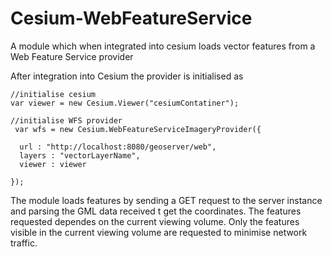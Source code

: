 # Cesium-WebFeatureService
A module which when integrated into cesium loads vector features from a Web Feature Service provider


After integration into Cesium the provider is initialised as

    //initialise cesium
    var viewer = new Cesium.Viewer("cesiumContatiner");
    
    //initialise WFS provider
     var wfs = new Cesium.WebFeatureServiceImageryProvider({
     
      url : "http://localhost:8080/geoserver/web",
      layers : "vectorLayerName",
      viewer : viewer
      
    });
    

The module loads features by sending a GET request to the server instance and parsing the GML data received t
get the coordinates.
The features requested dependes on the current viewing volume. Only the features visible in the current viewing
volume are requested to minimise network traffic.


